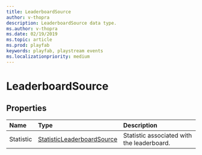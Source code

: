 ```yaml
---
title: LeaderboardSource
author: v-thopra
description: LeaderboardSource data type.
ms.author: v-thopra
ms.date: 02/19/2019
ms.topic: article
ms.prod: playfab
keywords: playfab, playstream events
ms.localizationpriority: medium
---
```


# LeaderboardSource

## Properties

|Name|Type|Description|
| :--------------------|:-------------------|:----------------------|
|Statistic|[StatisticLeaderboardSource](statisticleaderboardsource.md)|Statistic associated with the leaderboard.|
